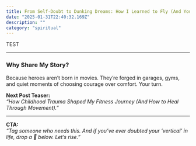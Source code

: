 ```yaml
---
title: From Self-Doubt to Dunking Dreams: How I Learned to Fly (And You Can Too)
date: "2025-01-31T22:40:32.169Z"
description: ""
category: "spiritual"
---
```

TEST

---

### **Why Share My Story?**

Because heroes aren’t born in movies. They’re forged in garages, gyms, and quiet moments of choosing courage over comfort. Your turn.

**Next Post Teaser:**  
*“How Childhood Trauma Shaped My Fitness Journey (And How to Heal Through Movement).”*



---

**CTA:**  
*“Tag someone who needs this. And if you’ve ever doubted your ‘vertical’ in life, drop a 🏀 below. Let’s rise.”*
